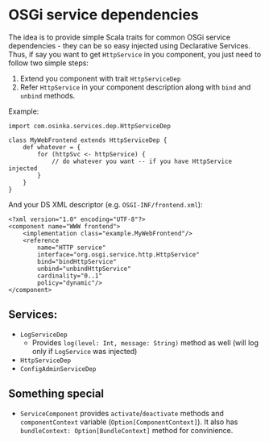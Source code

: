 # OSGi service dependencies

The idea is to provide simple Scala traits for common OSGi service dependencies -
they can be so easy injected using Declarative Services. Thus, if say you want
to get `HttpService` in you component, you just need to follow two simple steps:

1. Extend you component with trait `HttpServiceDep`
2. Refer `HttpService` in your component description along with `bind` and
   `unbind` methods.

Example:

    import com.osinka.services.dep.HttpServiceDep

    class MyWebFrontend extends HttpServiceDep {
        def whatever = {
            for (httpSvc <- httpService) {
                // do whatever you want -- if you have HttpService injected
            }
        }
    }

And your DS XML descriptor (e.g. `OSGI-INF/frontend.xml`):

    <?xml version="1.0" encoding="UTF-8"?>
    <component name="WWW frontend">
        <implementation class="example.MyWebFrontend"/>
        <reference
            name="HTTP service"
            interface="org.osgi.service.http.HttpService"
            bind="bindHttpService"
            unbind="unbindHttpService"
            cardinality="0..1"
            policy="dynamic"/>
    </component>

## Services:
* `LogServiceDep`
  * Provides `log(level: Int, message: String)` method as well (will log only if `LogService` was injected)
* `HttpServiceDep`
* `ConfigAdminServiceDep`

## Something special
* `ServiceComponent` provides `activate`/`deactivate` methods and
  `componentContext` variable (`Option[ComponentContext]`). It also has `bundleContext: Option[BundleContext]` method for convinience.
